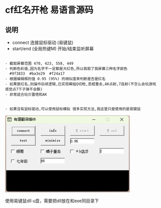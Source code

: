 # cf红名开枪 易语言源码 

## 说明
 - connect 连接鼠标驱动 (易键鼠)
 - start/end (全局热键M) 开始/结束监听屏幕

## 
    - 截取屏幕范围 470, 423, 558, 449
    - 判断色彩值,因为名字不一定都是大红色,所以我取了我屏幕三种名字颜色
      #9f3833  #ba3e29  #f24a17
    - 根据编辑框的值 0.95 (95%) 的相似度来判断是否是红名
    - 如果是红名,则操作后续逻辑,已实现瞬狙Q切枪,恶棍重击,AK点射,7连射(不怎么会玩游戏 感觉点7下子弹不会飘)
    - 非常适合玩贝雷塔和AK
## 
    - 如果没有鼠标驱动,可以使用鼠标模拟 很多实现方法,我这里只是使用的是易键鼠


![img.png](img.png)

使用易键鼠dll u盘，需要把dll放在和exe同目录下
